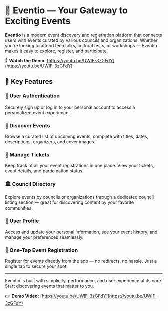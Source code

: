 # 🎉 Eventio — Your Gateway to Exciting Events

**Eventio** is a modern event discovery and registration platform that connects users with events curated by various councils and organizations. Whether you're looking to attend tech talks, cultural fests, or workshops — Eventio makes it easy to explore, register, and participate.

🎥 **Watch the Demo:** [https://youtu.be/UWIF-3zGFdY](https://youtu.be/UWIF-3zGFdY)

## 🔑 Key Features

### 🔐 User Authentication
Securely sign up or log in to your personal account to access a personalized event experience.

### 📅 Discover Events
Browse a curated list of upcoming events, complete with titles, dates, descriptions, organizers, and cover images.

### 🎫 Manage Tickets
Keep track of all your event registrations in one place. View your tickets, event details, and participation status.

### 🏛️ Council Directory
Explore events by councils or organizations through a dedicated council listing section — great for discovering content by your favorite communities.

### 🙍 User Profile
Access and update your personal information, see your event history, and manage your preferences seamlessly.

### 🚀 One-Tap Event Registration
Register for events directly from the app — no redirects, no hassle. Just a single tap to secure your spot.

---

Eventio is built with simplicity, performance, and user experience at its core. Start discovering events that matter to you.

👉 **Demo Video:** [https://youtu.be/UWIF-3zGFdY](https://youtu.be/UWIF-3zGFdY)

